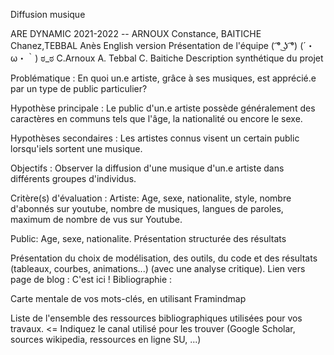 
Diffusion musique

ARE DYNAMIC 2021-2022 -- ARNOUX Constance, BAITICHE Chanez,TEBBAL Anès
English version
Présentation de l'équipe
( ͡° ͜ʖ ͡°) 	(´・ω・｀) 	ಠ_ಠ
C.Arnoux 	A. Tebbal 	C. Baitiche
Description synthétique du projet

Problématique : En quoi un.e artiste, grâce à ses musiques, est apprécié.e par un type de public particulier?

Hypothèse principale : Le public d'un.e artiste possède généralement des caractères en communs tels que l'âge, la nationalité ou encore le sexe.

Hypothèses secondaires : Les artistes connus visent un certain public lorsqu'iels sortent une musique.

Objectifs : Observer la diffusion d'une musique d'un.e artiste dans différents groupes d'individus.

Critère(s) d'évaluation : Artiste: Age, sexe, nationalite, style, nombre d'abonnés sur youtube, nombre de musiques, langues de paroles, maximum de nombre de vus sur Youtube.

Public: Age, sexe, nationalite.
Présentation structurée des résultats

Présentation du choix de modélisation, des outils, du code et des résultats (tableaux, courbes, animations...) (avec une analyse critique).
Lien vers page de blog : C'est ici !
Bibliographie :

Carte mentale de vos mots-clés, en utilisant Framindmap

Liste de l'ensemble des ressources bibliographiques utilisées pour vos travaux. <= Indiquez le canal utilisé pour les trouver (Google Scholar, sources wikipedia, ressources en ligne SU, ...)
